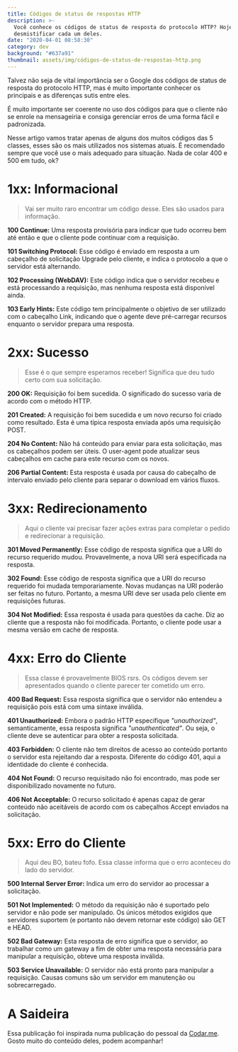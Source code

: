 ```yaml
---
title: Códigos de status de respostas HTTP
description: >-
  Você conhece os códigos de status de resposta do protocolo HTTP? Hoje vamos
  desmistificar cada um deles.
date: "2020-04-01 08:58:30"
category: dev
background: "#637a91"
thumbnail: assets/img/códigos-de-status-de-respostas-http.png
---
```


Talvez não seja de vital importância ser o Google dos códigos de status de resposta do protocolo HTTP, mas é muito importante conhecer os principais e as diferenças sutis entre eles.

É muito importante ser coerente no uso dos códigos para que o cliente não se enrole na mensageiria e consiga gerenciar erros de uma forma fácil e padronizada.

Nesse artigo vamos tratar apenas de alguns dos muitos códigos das 5 classes, esses são os mais utilizados nos sistemas atuais. É recomendado sempre que você use o mais adequado para situação. Nada de colar 400 e 500 em tudo, ok?

# 1xx: Informacional

> Vai ser muito raro encontrar um código desse. Eles são usados para informação.

**100 Continue:** Uma resposta provisória para indicar que tudo ocorreu bem até então e que o cliente pode continuar com a requisição.

**101 Switching Protocol:** Esse código é enviado em resposta a um cabeçalho de solicitação Upgrade pelo cliente, e indica o protocolo a que o servidor está alternando.

**102 Processing (WebDAV):** Este código indica que o servidor recebeu e está processando a requisição, mas nenhuma resposta está disponível ainda.

**103 Early Hints:** Este código tem principalmente o objetivo de ser utilizado com o cabeçalho Link, indicando que o agente deve pré-carregar recursos enquanto o servidor prepara uma resposta.

# 2xx: Sucesso

> Esse é o que sempre esperamos receber! Significa que deu tudo certo com sua solicitação.

**200 OK:** Requisição foi bem sucedida. O significado do sucesso varia de acordo com o método HTTP.

**201 Created:** A requisição foi bem sucedida e um novo recurso foi criado como resultado. Esta é uma típica resposta enviada após uma requisição POST.

**204 No Content:** Não há conteúdo para enviar para esta solicitação, mas os cabeçalhos podem ser úteis. O user-agent pode atualizar seus cabeçalhos em cache para este recurso com os novos.

**206 Partial Content:** Esta resposta é usada por causa do cabeçalho de intervalo enviado pelo cliente para separar o download em vários fluxos.

# 3xx: Redirecionamento

> Aqui o cliente vai precisar fazer ações extras para completar o pedido e redirecionar a requisição.

**301 Moved Permanently:** Esse código de resposta significa que a URI do recurso requerido mudou. Provavelmente, a nova URI será especificada na resposta.

**302 Found:** Esse código de resposta significa que a URI do recurso requerido foi mudada temporariamente. Novas mudanças na URI poderão ser feitas no futuro. Portanto, a mesma URI deve ser usada pelo cliente em requisições futuras.

**304 Not Modified:** Essa resposta é usada para questões da cache. Diz ao cliente que a resposta não foi modificada. Portanto, o cliente pode usar a mesma versão em cache de resposta.

# 4xx: Erro do Cliente

> Essa classe é provavelmente BIOS rsrs. Os códigos devem ser apresentados quando o cliente parecer ter cometido um erro.

**400 Bad Request:** Essa resposta significa que o servidor não entendeu a requisição pois está com uma sintaxe inválida.

**401 Unauthorized:** Embora o padrão HTTP especifique _"unauthorized"_, semanticamente, essa resposta significa _"unauthenticated"_. Ou seja, o cliente deve se autenticar para obter a resposta solicitada.

**403 Forbidden:** O cliente não tem direitos de acesso ao conteúdo portanto o servidor esta rejeitando dar a resposta. Diferente do código 401, aqui a identidade do cliente é conhecida.

**404 Not Found:** O recurso requisitado não foi encontrado, mas pode ser disponibilizado novamente no futuro.

**406 Not Acceptable:** O recurso solicitado é apenas capaz de gerar conteúdo não aceitáveis de acordo com os cabeçalhos Accept enviados na solicitação.

# 5xx: Erro do Cliente

> Aqui deu BO, bateu fofo. Essa classe informa que o erro aconteceu do lado do servidor.

**500 Internal Server Error:** Indica um erro do servidor ao processar a solicitação.

**501 Not Implemented:** O método da requisição não é suportado pelo servidor e não pode ser manipulado. Os únicos métodos exigidos que servidores suportem (e portanto não devem retornar este código) são GET e HEAD.

**502 Bad Gateway:** Esta resposta de erro significa que o servidor, ao trabalhar como um gateway a fim de obter uma resposta necessária para manipular a requisição, obteve uma resposta inválida.

**503 Service Unavailable:** O servidor não está pronto para manipular a requisição. Causas comuns são um servidor em manutenção ou sobrecarregado.

# A Saideira

Essa publicação foi inspirada numa publicação do pessoal da [Codar.me](https://codar.me/). Gosto muito do conteúdo deles, podem acompanhar!
